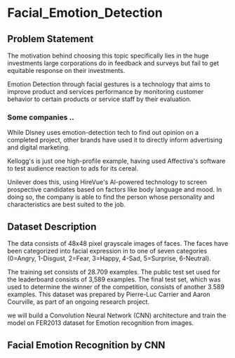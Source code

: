 # Facial_Emotion_Detection

## Problem Statement

The motivation behind choosing this topic specifically lies in the huge investments large corporations do in feedback and surveys but fail to get equitable response on their investments.

Emotion Detection through facial gestures is a technology that aims to improve product and services performance by monitoring customer behavior to certain products or service staff by their evaluation.

### Some companies ..

While Disney uses emotion-detection tech to find out opinion on a completed project, other brands have used it to directly inform advertising and digital marketing.

Kellogg's is just one high-profile example, having used Affectiva's software to test audience reaction to ads for its cereal.

Unilever does this, using HireVue's Al-powered technology to screen prospective candidates based on factors like body language and mood. In doing so, the company is able to find the person whose personality and characteristics are best suited to the job.

## Dataset Description

The data consists of 48x48 pixel grayscale images of faces. The faces have been categorized into facial expression in to one of seven categories (0=Angry, 1-Disgust, 2=Fear, 3=Happy, 4-Sad, 5=Surprise, 6-Neutral).

The training set consists of 28.709 examples. The public test set used for the leaderboard consists of 3,589 examples. The final test set, which was used to determine the winner of the competition, consists of another 3.589 examples. This dataset was prepared by Pierre-Luc Carrier and Aaron Courville, as part of an ongoing research project.

we will build a Convolution Neural Network (CNN) architecture and train the model on FER2013 dataset for Emotion recognition from images.

## Facial Emotion Recognition by CNN




